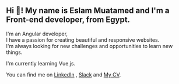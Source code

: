 <h2 align="left">Hi 👋! My name is Eslam Muatamed and I'm a Front-end developer, from Egypt.</h2>
<p align="left">I'm an Angular developer, </br>
  I have a passion for creating beautiful and responsive websites. </br>
  I'm always looking for new challenges and opportunities to learn new things.</p>
<p align="left">I'm currently learning Vue.js.</p>
<p align="left">You can find me on <a href="www.linkedin.com/in/eslam-muatamed">LinkedIn</a> , <a href="https://webly-group.slack.com/team/U06LU59MMDJ">Slack</a> and <a href="https://flowcv.com/resume/mtbib77r47">My CV</a>.</p>
